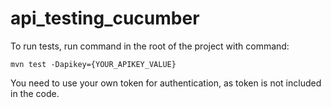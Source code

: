 # api_testing_cucumber

To run tests, run command in the root of the project with command:

`mvn test -Dapikey={YOUR_APIKEY_VALUE}
`

You need to use your own token for authentication, as token is not included in the code. 
